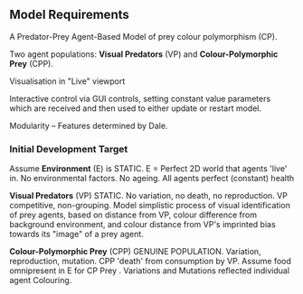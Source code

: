 ## Model Requirements ##

A Predator-Prey Agent-Based Model of prey colour polymorphism (CP).

Two agent populations: **Visual Predators** (VP) and **Colour-Polymorphic Prey** (CPP).

Visualisation in "Live" viewport

Interactive control via GUI controls, setting constant value parameters which are received and then used to either update or restart model.

Modularity – Features determined by Dale.


### Initial Development Target ###

Assume **Environment** (E) is STATIC. 
E = Perfect 2D world that agents 'live' in. 
No environmental factors.
No ageing. All agents perfect (constant) health

**Visual Predators** (VP) STATIC. No variation, no death, no reproduction.
VP competitive, non-grouping.
Model simplistic process of visual identification of prey agents, based on distance from VP, colour difference from background environment, and colour distance from VP's imprinted bias towards its "image" of a prey agent.

**Colour-Polymorphic Prey** (CPP) GENUINE POPULATION. Variation, reproduction, mutation.
CPP 'death' from consumption by VP.
Assume food omnipresent in E for CP Prey .
Variations and Mutations reflected individual agent Colouring.




